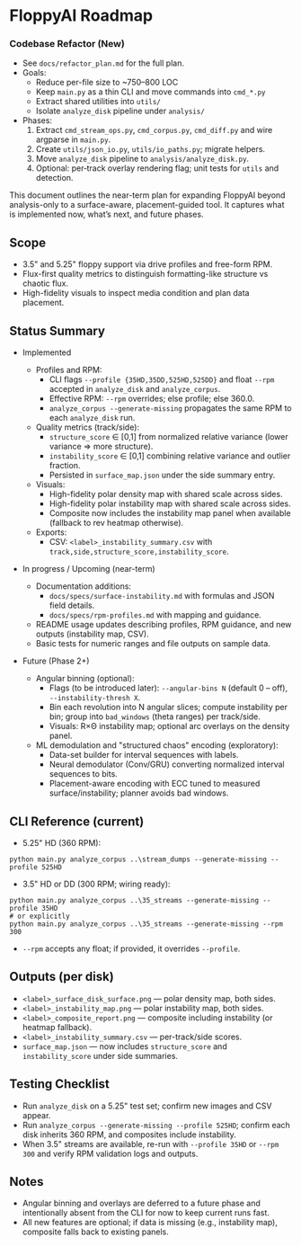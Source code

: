 # FloppyAI Roadmap

### Codebase Refactor (New)

- See `docs/refactor_plan.md` for the full plan.
- Goals:
  - Reduce per-file size to ~750–800 LOC
  - Keep `main.py` as a thin CLI and move commands into `cmd_*.py`
  - Extract shared utilities into `utils/`
  - Isolate `analyze_disk` pipeline under `analysis/`
- Phases:
  1) Extract `cmd_stream_ops.py`, `cmd_corpus.py`, `cmd_diff.py` and wire argparse in `main.py`.
  2) Create `utils/json_io.py`, `utils/io_paths.py`; migrate helpers.
  3) Move `analyze_disk` pipeline to `analysis/analyze_disk.py`.
  4) Optional: per‑track overlay rendering flag; unit tests for `utils` and detection.

This document outlines the near-term plan for expanding FloppyAI beyond analysis-only to a surface-aware, placement-guided tool. It captures what is implemented now, what’s next, and future phases.

## Scope
- 3.5" and 5.25" floppy support via drive profiles and free-form RPM.
- Flux-first quality metrics to distinguish formatting-like structure vs chaotic flux.
- High-fidelity visuals to inspect media condition and plan data placement.

## Status Summary

- Implemented
  - Profiles and RPM:
    - CLI flags `--profile {35HD,35DD,525HD,525DD}` and float `--rpm` accepted in `analyze_disk` and `analyze_corpus`.
    - Effective RPM: `--rpm` overrides; else profile; else 360.0.
    - `analyze_corpus --generate-missing` propagates the same RPM to each `analyze_disk` run.
  - Quality metrics (track/side):
    - `structure_score` ∈ [0,1] from normalized relative variance (lower variance ⇒ more structure).
    - `instability_score` ∈ [0,1] combining relative variance and outlier fraction.
    - Persisted in `surface_map.json` under the side summary entry.
  - Visuals:
    - High-fidelity polar density map with shared scale across sides.
    - High-fidelity polar instability map with shared scale across sides.
    - Composite now includes the instability map panel when available (fallback to rev heatmap otherwise).
  - Exports:
    - CSV: `<label>_instability_summary.csv` with `track,side,structure_score,instability_score`.

- In progress / Upcoming (near-term)
  - Documentation additions:
    - `docs/specs/surface-instability.md` with formulas and JSON field details.
    - `docs/specs/rpm-profiles.md` with mapping and guidance.
  - README usage updates describing profiles, RPM guidance, and new outputs (instability map, CSV).
  - Basic tests for numeric ranges and file outputs on sample data.

- Future (Phase 2+)
  - Angular binning (optional):
    - Flags (to be introduced later): `--angular-bins N` (default 0 – off), `--instability-thresh X`.
    - Bin each revolution into N angular slices; compute instability per bin; group into `bad_windows` (theta ranges) per track/side.
    - Visuals: R×Θ instability map; optional arc overlays on the density panel.
  - ML demodulation and "structured chaos" encoding (exploratory):
    - Data-set builder for interval sequences with labels.
    - Neural demodulator (Conv/GRU) converting normalized interval sequences to bits.
    - Placement-aware encoding with ECC tuned to measured surface/instability; planner avoids bad windows.

## CLI Reference (current)

- 5.25" HD (360 RPM):
```
python main.py analyze_corpus ..\stream_dumps --generate-missing --profile 525HD
```
- 3.5" HD or DD (300 RPM; wiring ready):
```
python main.py analyze_corpus ..\35_streams --generate-missing --profile 35HD
# or explicitly
python main.py analyze_corpus ..\35_streams --generate-missing --rpm 300
```
- `--rpm` accepts any float; if provided, it overrides `--profile`.

## Outputs (per disk)
- `<label>_surface_disk_surface.png` — polar density map, both sides.
- `<label>_instability_map.png` — polar instability map, both sides.
- `<label>_composite_report.png` — composite including instability (or heatmap fallback).
- `<label>_instability_summary.csv` — per-track/side scores.
- `surface_map.json` — now includes `structure_score` and `instability_score` under side summaries.

## Testing Checklist
- Run `analyze_disk` on a 5.25" test set; confirm new images and CSV appear.
- Run `analyze_corpus --generate-missing --profile 525HD`; confirm each disk inherits 360 RPM, and composites include instability.
- When 3.5" streams are available, re-run with `--profile 35HD` or `--rpm 300` and verify RPM validation logs and outputs.

## Notes
- Angular binning and overlays are deferred to a future phase and intentionally absent from the CLI for now to keep current runs fast.
- All new features are optional; if data is missing (e.g., instability map), composite falls back to existing panels.
